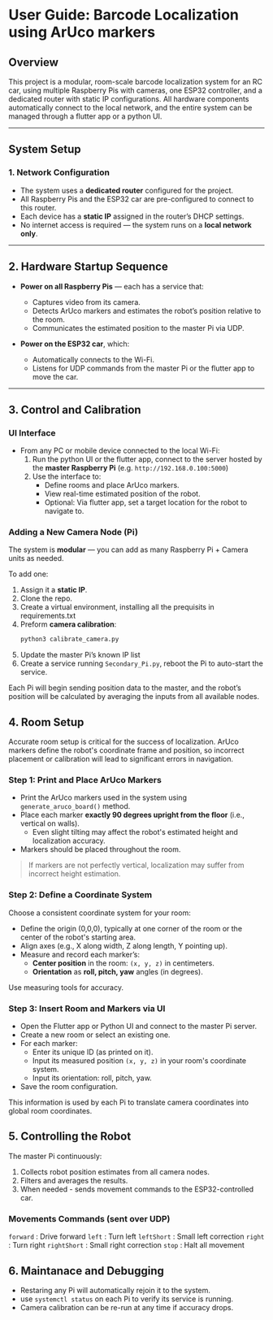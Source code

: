 # User Guide: Barcode Localization using ArUco markers

## Overview

This project is a modular, room-scale barcode localization system for an RC car, using multiple Raspberry Pis with cameras, one ESP32 controller, and a dedicated router with static IP configurations. All hardware components automatically connect to the local network, and the entire system can be managed through a flutter app or a python UI.

---

## System Setup

### 1. Network Configuration

- The system uses a **dedicated router** configured for the project.
- All Raspberry Pis and the ESP32 car are pre-configured to connect to this router.
- Each device has a **static IP** assigned in the router’s DHCP settings.
- No internet access is required — the system runs on a **local network only**.

---

## 2. Hardware Startup Sequence

- **Power on all Raspberry Pis** — each has a service that:
  - Captures video from its camera.
  - Detects ArUco markers and estimates the robot’s position relative to the room.
  - Communicates the estimated position to the master Pi via UDP.

- **Power on the ESP32 car**, which:
  - Automatically connects to the Wi-Fi.
  - Listens for UDP commands from the master Pi or the flutter app to move the car.

---

## 3. Control and Calibration

### UI Interface

- From any PC or mobile device connected to the local Wi-Fi:
  1. Run the python UI or the flutter app, connect to the server hosted by the **master Raspberry Pi** (e.g. `http://192.168.0.100:5000`)
  2. Use the interface to:
     - Define rooms and place ArUco markers.
     - View real-time estimated position of the robot.
     - Optional: Via flutter app, set a target location for the robot to navigate to.

### Adding a New Camera Node (Pi)

The system is **modular** — you can add as many Raspberry Pi + Camera units as needed.

To add one:

1. Assign it a **static IP**.
2. Clone the repo.
3. Create a virtual environment, installing all the prequisits in requirements.txt
3. Preform **camera calibration**:
   ```bash
   python3 calibrate_camera.py
4. Update the master Pi’s known IP list
5. Create a service running `Secondary_Pi.py`, reboot the Pi to auto-start the service.

Each Pi will begin sending position data to the master, and the robot’s position will be calculated by averaging the inputs from all available nodes.

## 4. Room Setup

Accurate room setup is critical for the success of localization. ArUco markers define the robot's coordinate frame and position, so incorrect placement or calibration will lead to significant errors in navigation.

### Step 1: Print and Place ArUco Markers

- Print the ArUco markers used in the system using `generate_aruco_board()` method.
- Place each marker **exactly 90 degrees upright from the floor** (i.e., vertical on walls).
  - Even slight tilting may affect the robot's estimated height and localization accuracy.
- Markers should be placed throughout the room.

> If markers are not perfectly vertical, localization may suffer from incorrect height estimation.

### Step 2: Define a Coordinate System

Choose a consistent coordinate system for your room:
- Define the origin (0,0,0), typically at one corner of the room or the center of the robot's starting area.
- Align axes (e.g., X along width, Z along length, Y pointing up).
- Measure and record each marker’s:
  - **Center position** in the room: `(x, y, z)` in centimeters.
  - **Orientation** as **roll, pitch, yaw** angles (in degrees).

Use measuring tools for accuracy.

### Step 3: Insert Room and Markers via UI

- Open the Flutter app or Python UI and connect to the master Pi server.
- Create a new room or select an existing one.
- For each marker:
  - Enter its unique ID (as printed on it).
  - Input its measured position `(x, y, z)` in your room's coordinate system.
  - Input its orientation: roll, pitch, yaw.
- Save the room configuration.

This information is used by each Pi to translate camera coordinates into global room coordinates.


## 5. Controlling the Robot

The master Pi continuously:
1. Collects robot position estimates from all camera nodes.
2. Filters and averages the results.
3. When needed - sends movement commands to the ESP32-controlled car.

### Movements Commands (sent over UDP)
 
`forward` : Drive forward
`left` : Turn left 
`leftShort` : Small left correction 
`right` : Turn right
`rightShort` : Small right correction
`stop` : Halt all movement

## 6. Maintanace and Debugging

- Restaring any Pi will automatically rejoin it to the system.
- use `systemctl status` on each Pi to verify its service is running.
- Camera calibration can be re-run at any time if accuracy drops. 
